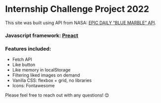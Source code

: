 # Internship Challenge Project 2022

This site was built using API from NASA: [EPIC DAILY “BLUE MARBLE” API](https://epic.gsfc.nasa.gov/about/api/).

### Javascript framework: [Preact](https://preactjs.com/)

### Features included:
- Fetch API
- Like button
- Like memory in localStorage
- Filtering liked images on demand
- Vanilla CSS: flexbox + grid, no libraries
- Icons: Fontawesome

Please feel free to reach out with any questions! 😊
